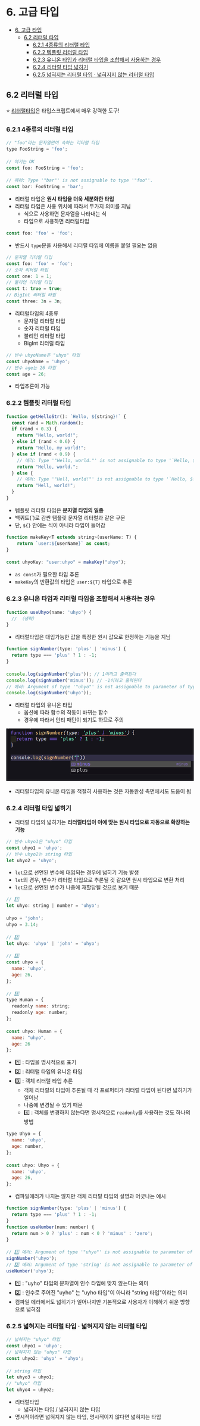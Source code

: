 # 6. 고급 타입

- [6. 고급 타입](#6-고급-타입)
  - [6.2 리터럴 타입](#62-리터럴-타입)
    - [6.2.1 4종류의 리터럴 타입](#621-4종류의-리터럴-타입)
    - [6.2.2 템플릿 리터럴 타입](#622-템플릿-리터럴-타입)
    - [6.2.3 유니온 타입과 리터럴 타입을 조합해서 사용하는 경우](#623-유니온-타입과-리터럴-타입을-조합해서-사용하는-경우)
    - [6.2.4 리터럴 타입 넓히기](#624-리터럴-타입-넓히기)
    - [6.2.5 넓혀지는 리터럴 타입 · 넓혀지지 않는 리터럴 타입](#625-넓혀지는-리터럴-타입--넓혀지지-않는-리터럴-타입)

## 6.2 리터럴 타입

⭐ <u>리터럴타입</u>은 타입스크립트에서 매우 강력한 도구!

### 6.2.1 4종류의 리터럴 타입

```js
// "foo"라는 문자열만이 속하는 리터럴 타입
type FooString = 'foo';

// 여기는 OK
const foo: FooString = 'foo';

// 에러: Type '"bar"' is not assignable to type '"foo"'.
const bar: FooString = 'bar';
```

- 리터럴 타입은 <b>원시 타입을 더욱 세분화한 타입</b>
- 리터럴 타입은 사용 위치에 따라서 두가지 의미를 지님
  - 식으로 사용하면 문자열을 나타내는 식
  - 타입으로 사용하면 리터럴타입

```js
const foo: 'foo' = 'foo';
```

- 반드시 `type`문을 사용해서 리터럴 타입에 이름을 붙일 필요는 없음

```js
// 문자열 리터럴 타입
const foo: 'foo' = 'foo';
// 숫자 리터럴 타입
const one: 1 = 1;
// 불리언 리터럴 타입
const t: true = true;
// BigInt 리터럴 타입
const three: 3n = 3n;
```

- 리터럴타입의 4종류
  - 문자열 리터럴 타입
  - 숫자 리터럴 타입
  - 불리언 리터럴 타입
  - BigInt 리터럴 타입

```js
// 변수 uhyoName은 "uhyo" 타입
const uhyoName = 'uhyo';
// 변수 age는 26 타입
const age = 26;
```

- 타입추론이 가능

### 6.2.2 템플릿 리터럴 타입

```js
function getHelloStr(): `Hello, ${string}!` {
  const rand = Math.random();
  if (rand < 0.3) {
    return "Hello, world!";
  } else if (rand < 0.6) {
    return "Hello, my world!";
  } else if (rand < 0.9) {
    // 에러: Type '"Hello, world."' is not assignable to type '`Hello, ${string}!`'.
    return "Hello, world.";
  } else {
    // 에러: Type '"Hell, world!"' is not assignable to type '`Hello, ${string}!`'.
    return "Hell, world!";
  }
}
```

- 템플릿 리터럴 타입은 <b>문자열 타입의 일종</b>
- 백쿼트(`)로 감싼 템플릿 문자열 리터럴과 같은 구문
- 단, `${}` 안에는 식이 아니라 타입이 들어감

```js
function makeKey<T extends string>(userName: T) {
    return `user:${userName}` as const;
}

const uhyoKey: "user:uhyo" = makeKey("uhyo");
```

- `as const`가 필요한 타입 추론
- `makeKey`의 반환값의 타입은 `user:${T}` 타입으로 추론

### 6.2.3 유니온 타입과 리터럴 타입을 조합해서 사용하는 경우

```js
function useUhyo(name: 'uhyo') {
  // （생략）
}
```

- 리터럴타입은 대입가능한 값을 특정한 원시 값으로 한정하는 기능을 지님

```js
function signNumber(type: 'plus' | 'minus') {
  return type === 'plus' ? 1 : -1;
}

console.log(signNumber('plus')); // 1이라고 출력된다
console.log(signNumber('minus')); // -1이라고 출력된다
// 에러: Argument of type '"uhyo"' is not assignable to parameter of type '"plus" | "minus"'.
console.log(signNumber('uhyo'));
```

- 리터럴 타입의 유니온 타입
  - 옵션에 따라 함수의 작동이 바뀌는 함수
  - 경우에 따라서 안티 패턴이 되기도 하므로 주의

![Alt text](./img/6.2.3.png)

- 리터럴타입의 유니온 타입을 적절히 사용하는 것은 자동완성 측면에서도 도움이 됨

### 6.2.4 리터럴 타입 넓히기

- 리터럴 타입의 넓히기는 <b>리터럴타입이 이에 맞는 원시 타입으로 자동으로 확장하는 기능</b>

```js
// 변수 uhyo1은 "uhyo" 타입
const uhyo1 = 'uhyo';
// 변수 uhyo2는 string 타입
let uhyo2 = 'uhyo';
```

- `let`으로 선언된 변수에 대입되는 경우에 넓히기 기능 발생
- `let`의 경우, 변수가 리터럴 타입으로 추론될 것 같으면 원시 타입으로 변환 처리
- `let`으로 선언된 변수가 나중에 재할당될 것으로 보기 때문

```js
// 1️⃣
let uhyo: string | number = 'uhyo';

uhyo = 'john';
uhyo = 3.14;

// 2️⃣
let uhyo: 'uhyo' | 'john' = 'uhyo';

// 3️⃣
const uhyo = {
  name: 'uhyo',
  age: 26,
};

// 4️⃣
type Human = {
  readonly name: string;
  readonly age: number;
};

const uhyo: Human = {
  name: "uhyo",
  age: 26
};
```

- 1️⃣ : 타입을 명시적으로 표기
- 2️⃣ : 리터럴 타입의 유니온 타입
- 3️⃣ : 객체 리터럴 타입 추론
  - 객체 리터럴의 타입이 추론될 때 각 프로퍼티가 리터럴 타입이 된다면 넓히기가 일어남
  - 나중에 변경될 수 있기 때문
  - 4️⃣ : 객체를 변경하지 않는다면 명시적으로 `readonly`를 사용하는 것도 하나의 방법

```js
type Uhyo = {
  name: 'uhyo',
  age: number,
};

const uhyo: Uhyo = {
  name: 'uhyo',
  age: 26,
};
```

- 컴파일에러가 나지는 않지만 객체 리터텉 타입의 설명과 어긋나는 예시

```js
function signNumber(type: 'plus' | 'minus') {
  return type === 'plus' ? 1 : -1;
}
function useNumber(num: number) {
  return num > 0 ? 'plus' : num < 0 ? 'minus' : 'zero';
}

// 1️⃣ 에러: Argument of type '"uhyo"' is not assignable to parameter of type '"plus" | "minus"'.
signNumber('uhyo');
// 2️⃣ 에러: Argument of type 'string' is not assignable to parameter of type 'number'.
useNumber('uhyo');
```

- 1️⃣ : "uyho" 타입의 문자열이 인수 타입에 맞지 않는다는 의미
- 2️⃣ : 인수로 주어진 "uyho" 는 "uyho 타입"이 아니라 "string 타입"이라는 의미
- 컴파일 에러에서도 넓히기가 일어나지만 기본적으로 사용자가 이해하기 쉬운 방향으로 넓혀짐

### 6.2.5 넓혀지는 리터럴 타입 · 넓혀지지 않는 리터럴 타입

```js
// 넓혀지는 "uhyo" 타입
const uhyo1 = 'uhyo';
// 넓혀지지 않는 "uhyo" 타입
const uhyo2: 'uhyo' = 'uhyo';

// string 타입
let uhyo3 = uhyo1;
// "uhyo" 타입
let uhyo4 = uhyo2;
```

- 리터럴타입
  - 넓혀지는 타입 / 넓혀지지 않는 타입
- 명시적이라면 넓혀지지 않는 타입, 명시적이지 않다면 넓혀지는 타입

